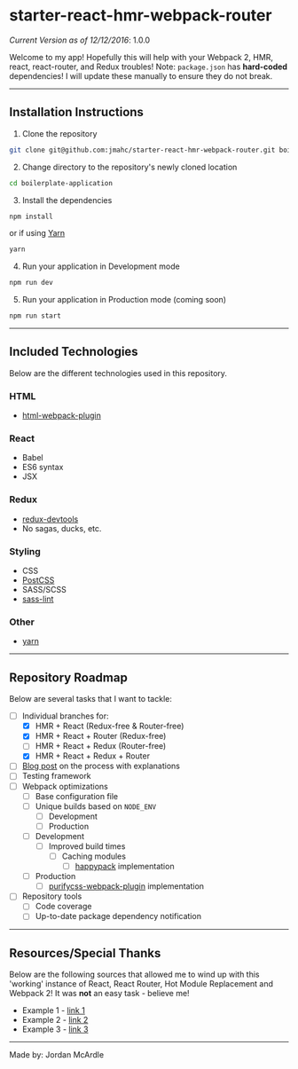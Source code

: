 # starter-react-hmr-webpack-router
*Current Version as of 12/12/2016*: 1.0.0

Welcome to my app! Hopefully this will help with your Webpack 2, HMR, react, react-router, and Redux troubles!
Note: `package.json` has **hard-coded** dependencies!  I will update these manually to ensure they do not break.

---

## Installation Instructions
1. Clone the repository

  ```sh
  git clone git@github.com:jmahc/starter-react-hmr-webpack-router.git boilerplate-application
  ```

2. Change directory to the repository's newly cloned location

  ```sh
  cd boilerplate-application
  ```

3. Install the dependencies

  ```sh
  npm install
  ```

  or if using [Yarn](https://github.com/yarnpkg/yarn)

  ```sh
  yarn
  ```

4. Run your application in Development mode

  ```sh
  npm run dev
  ```

5. Run your application in Production mode (coming soon)

  ```sh
  npm run start
  ```

---

## Included Technologies
Below are the different technologies used in this repository.

### HTML
- [html-webpack-plugin](https://www.npmjs.com/package/html-webpack-plugin)

### React
- Babel
- ES6 syntax
- JSX

### Redux
- [redux-devtools](https://www.npmjs.com/package/redux-devtools)
- No sagas, ducks, etc.

### Styling
- CSS
- [PostCSS](https://github.com/postcss/postcss)
- SASS/SCSS
- [sass-lint](https://www.npmjs.com/package/sass-lint)

### Other
- [yarn](https://yarnpkg.com/)

---

## Repository Roadmap
Below are several tasks that I want to tackle:
- [ ] Individual branches for:
  - [x] HMR + React (Redux-free & Router-free)
  - [x] HMR + React + Router (Redux-free)
  - [ ] HMR + React + Redux (Router-free)
  - [x] HMR + React + Redux + Router
- [ ] [Blog post](https://blog.mcardle.tech/) on the process with explanations
- [ ] Testing framework
- [ ] Webpack optimizations
  - [ ] Base configuration file
  - [ ] Unique builds based on `NODE_ENV`
    - [ ] Development
    - [ ] Production
  - [ ] Development
    - [ ] Improved build times
      - [ ] Caching modules
        - [ ] [happypack](https://www.npmjs.com/package/happypack) implementation
  - [ ] Production
    - [ ] [purifycss-webpack-plugin](https://www.npmjs.com/package/purifycss-webpack-plugin) implementation
- [ ] Repository tools
  - [ ] Code coverage
  - [ ] Up-to-date package dependency notification

---

## Resources/Special Thanks
Below are the following sources that allowed me to wind up with this 'working' instance of React, React Router, Hot Module Replacement and Webpack 2!  It was **not** an easy task - believe me!

- Example 1 - [link 1](http://mcardle.tech/)
- Example 2 - [link 2](http://mcardle.tech/)
- Example 3 - [link 3](http://mcardle.tech/)

_____________________________________

Made by: Jordan McArdle
